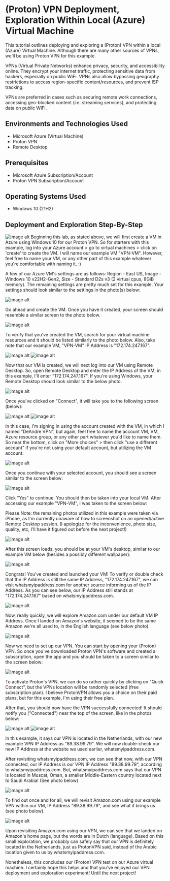 <h1>(Proton) VPN Deployment, Exploration Within Local (Azure) Virtual Machine</h1>
This tutorial outlines deploying and exploring a (Proton) VPN within a local (Azure) Virtual Machine. Although there are many other sources of VPNs, we'll be using Proton VPN for this example. 

VPNs (Virtual Private Networks) enhance privacy, security, and accessibility online. They encrypt your internet traffic, protecting sensitive data from hackers, especially on public WiFi. VPNs also allow bypassing geography restrictions to access region-specific content/resources, and prevent ISP tracking.

VPNs are preferred in cases such as securing remote work connections, accessing geo-blocked content (i.e. streaming services), and protecting data on public WiFi.<br />

<h2>Environments and Technologies Used</h2>

- Microsoft Azure (Virtual Machine)
- Proton VPN
- Remote Desktop

<h2>Prerequisites</h2>

- Microsoft Azure Subscription/Account
- Proton VPN Subscription/Account

<h2>Operating Systems Used </h2>

- Windows 10 (21H2)


<h2>Deployment and Exploration Step-By-Step</h2>

<p>
</p>
<p>

![image alt](https://github.com/djl1024/test-pics/blob/7539a8178f8fcc4bcc13686c1ff5d7e5d4d3a175/Screenshot%202025-01-02%20075908.png) 
      Beginning this lab, as stated above, we will first create a VM in Azure using Windows 10 for our Proton VPN. So for starters with this example, log into your Azure account > go to virtual machines > click on 'create' to create the VM. I will name our example VM "VPN-VM". However, feel free to name your VM, or any other part of this example whatever you're comfortable with naming it. :)
   
   A few of our Azure VM's settings are as follows: Region - East US, Image - Windows 10 v22H2-Gen2, Size - Standard D2s v3 (2 virtual cpus, 8GiB memory). The remaining settings are pretty much set for this example. Your settings should look similar to the settings in the photo(s) below:

   ![image alt](https://github.com/djl1024/test-pics/blob/7539a8178f8fcc4bcc13686c1ff5d7e5d4d3a175/Screenshot%202025-01-02%20082103.png) 

   Go ahead and create the VM. Once you have it created, your screen should resemble a similar screen to the photo below. 

   ![image alt](https://github.com/djl1024/test-pics/blob/7539a8178f8fcc4bcc13686c1ff5d7e5d4d3a175/Screenshot%202025-01-02%20091639.png) 

   To verify that you've created the VM, search for your virtual machine resources and it should be listed similarly to the photo below. Also, take note that our example VM, "VPN-VM" IP Address is "172.174.247.167".

   ![image alt](https://github.com/djl1024/test-pics/blob/7539a8178f8fcc4bcc13686c1ff5d7e5d4d3a175/Screenshot%202025-01-02%20091736.png) 
   ![image alt](https://github.com/djl1024/test-pics/blob/7539a8178f8fcc4bcc13686c1ff5d7e5d4d3a175/Screenshot%202025-01-02%20094237.png) 

   Now that our VM is created, we will next log into our VM using Remote Desktop. So, open Remote Desktop and enter the IP Address of the VM, in this example, I'll enter "172.174.247.167". If you're using Windows, your Remote Desktop should look similar to the below photo.

   ![image alt](https://github.com/djl1024/test-pics/blob/7539a8178f8fcc4bcc13686c1ff5d7e5d4d3a175/Screenshot%202025-01-02%20092250.png) 

   Once you've clicked on "Connect", it will take you to the following screen (below):

   ![image alt](https://github.com/djl1024/test-pics/blob/7539a8178f8fcc4bcc13686c1ff5d7e5d4d3a175/Screenshot%202025-01-02%20092415.png) 
   ![image alt](https://github.com/djl1024/test-pics/blob/7539a8178f8fcc4bcc13686c1ff5d7e5d4d3a175/Screenshot%202025-01-02%20092541.png) 

   In this case, I'm signing in using the account created with the VM, in which I named "DeAndre VPN", but again, feel free to name the account VM, VM, Azure resource group, or any other part whatever you'd like to name them. So near the bottom, click on "More choices" > then click "use a different account" if you're not using your default account, but utilizing the VM account.

   ![image alt](https://github.com/djl1024/test-pics/blob/7539a8178f8fcc4bcc13686c1ff5d7e5d4d3a175/Screenshot%202025-01-02%20092830.png) 

   Once you continue with your selected account, you should see a screen similar to the screen below:

   ![image alt](https://github.com/djl1024/test-pics/blob/7539a8178f8fcc4bcc13686c1ff5d7e5d4d3a175/Screenshot%202025-01-02%20092856.png) 

   Click "Yes" to continue. You should then be taken into your local VM. After accessing our example "VPN-VM", I was taken to the screen below:

   Please Note: the remaining photos utilized in this example were taken via iPhone, as I'm currently unaware of how to screenshot on an opened/active Remote Desktop session. (I apologize for the inconvenience, photo size, quality, etc, I'll have it figured out before the next project!)

 ![image alt](https://github.com/djl1024/Test-pics/blob/fd45981fbd2aff59f9d3c2c3f081ef9a6ade96a6/imageedit_4_7135751449.jpg)

 After this screen loads, you should be at your VM's desktop, similar to our example VM below (besides a possibly different wallpaper):

 ![image alt](https://github.com/djl1024/Test-pics/blob/fd45981fbd2aff59f9d3c2c3f081ef9a6ade96a6/imageedit_6_4220527260.jpg)

   Congrats! You've created and launched your VM! To verify or double check that the IP Address is still the same IP Address, "172.174.247.167", we can visit whatsmyipaddress.com for another source informing us of the IP Address. As you can see below, our IP Address still stands at "172.174.247.167" based on whatsmyipaddress.com.

 ![image alt](https://github.com/djl1024/Test-pics/blob/fd45981fbd2aff59f9d3c2c3f081ef9a6ade96a6/imageedit_10_9158013445.jpg)

   Now, really quickly, we will explore Amazon.com under our default VM IP Address. Once I landed on Amazon's website, it seemed to be the same Amazon we're all used to, in the English language (see below photo).

   ![image alt](https://github.com/djl1024/Test-pics/blob/fd45981fbd2aff59f9d3c2c3f081ef9a6ade96a6/imageedit_22_2139355270.jpg)
   
   Now we need to set up our VPN. You can start by opening your (Proton) VPN. So once you've downloaded Proton VPN's software and created a subscription, open the app and you should be taken to a screen similar to the screen below:

 ![image alt](https://github.com/djl1024/Test-pics/blob/142a29cf94d7e0da6f3194e109d6c9ee8717a034/imageedit_24_5074043117.jpg)

   To activate Proton's VPN, we can do so rather quickly by clicking on "Quick Connect", but the VPNs location will be randomly selected (free subscription plan). I believe ProtonVPN allows you a choice on their paid plans, but for this example, I'm using their free plan.

   After that, you should now have the VPN successfully connected! It should notify you ("Connected") near the top of the screen, like in the photos below:

   ![image alt](https://github.com/djl1024/Test-pics/blob/142a29cf94d7e0da6f3194e109d6c9ee8717a034/imageedit_12_9464752869.jpg)
   ![image alt](https://github.com/djl1024/Test-pics/blob/142a29cf94d7e0da6f3194e109d6c9ee8717a034/imageedit_14_5083049697.gif)

In this example, it says our VPN is located in the Netherlands, with our new example VPN IP Address as "89.38.99.79". We will now double-check our new IP Address at the website we used earlier, whatsmyipaddress.com.

After revisiting whatsmyipaddress.com, we can see that now, with our VPN connected, our IP Address is our VPN IP Address "89.38.99.79", according to whatsmyipaddress.com. But, whatsmyipaddress.com says that our VPN is located in Muscat, Oman, a smaller Middle-Eastern country located next to Saudi Arabia! (See photo below)

![image alt](https://github.com/djl1024/Test-pics/blob/142a29cf94d7e0da6f3194e109d6c9ee8717a034/imageedit_16_6281105587.jpg)

To find out once and for all, we will revisit Amazon.com using our example VPN within our VM, IP Address "89.38.99.79", and see what it brings us (see photo below).

![image alt](https://github.com/djl1024/Test-pics/blob/142a29cf94d7e0da6f3194e109d6c9ee8717a034/imageedit_18_2386902976.jpg)

Upon revisiting Amazon.com using our VPN, we can see that we landed on Amazon's home page, but the words are in Dutch (language). Based on this small exploration, we probably can safely say that our VPN is definitely located in the Netherlands, just as ProtonVPN said, instead of the Arabic location given to us by whatsmyipaddress.com.

Nonetheless, this concludes our (Proton) VPN test on our Azure virtual machine. I certainly hope this helps and that you've enjoyed our VPN deployment and exploration experiment! Until the next project!
   
   
</p>
<br />
